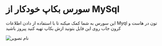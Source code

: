 # سورس بکاپ خودکار از MySql 

این سورس به شما کمک میکنه تا با استفاده از دادن اطلاعات Myql تون در هاست و کرون جاب روی این فایل بتونید ازش بکاپ تهیه کنید
پیروز باشید 

![نام تصویر](https://user-images.githubusercontent.com/125084137/234471559-e3fa0565-287f-48f9-bfc8-c642e69bab99.png)
